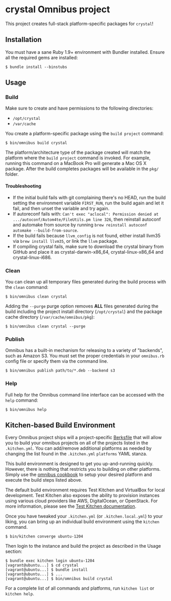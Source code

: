 crystal Omnibus project
=======================
This project creates full-stack platform-specific packages for
`crystal`!

Installation
------------
You must have a sane Ruby 1.9+ environment with Bundler installed. Ensure all
the required gems are installed:

```shell
$ bundle install --binstubs
```

Usage
-----
### Build

Make sure to create and have permissions to the following directories:

* `/opt/crystal`
* `/var/cache`

You create a platform-specific package using the `build project` command:

```shell
$ bin/omnibus build crystal
```

The platform/architecture type of the package created will match the platform
where the `build project` command is invoked. For example, running this command
on a MacBook Pro will generate a Mac OS X package. After the build completes
packages will be available in the `pkg/` folder.

#### Troubleshooting

- If the initial build fails with git complaining there's no HEAD, run the build setting the environment variable `FIRST_RUN`, run the build again and let it fail, and then unset the variable and try again.
- If autoreconf fails with: `Can't exec "aclocal": Permission denied at .../autoconf/Autom4te/FileUtils.pm line 326`, then reinstall autoconf and automake from source by running `brew reinstall autoconf automake --build-from-source`.
- If the build fails because `llvm_config` is not found, either install llvm35 via `brew install llvm35`, or link the `llvm` package.
- If compiling crystal fails, make sure to download the crystal binary from GitHub and place it as crystal-darwin-x86_64, crystal-linux-x86_64 and crystal-linux-i686.

### Clean

You can clean up all temporary files generated during the build process with
the `clean` command:

```shell
$ bin/omnibus clean crystal
```

Adding the `--purge` purge option removes __ALL__ files generated during the
build including the project install directory (`/opt/crystal`) and
the package cache directory (`/var/cache/omnibus/pkg`):

```shell
$ bin/omnibus clean crystal --purge
```

### Publish

Omnibus has a built-in mechanism for releasing to a variety of "backends", such
as Amazon S3. You must set the proper credentials in your `omnibus.rb` config
file or specify them via the command line.

```shell
$ bin/omnibus publish path/to/*.deb --backend s3
```

### Help

Full help for the Omnibus command line interface can be accessed with the
`help` command:

```shell
$ bin/omnibus help
```

Kitchen-based Build Environment
-------------------------------
Every Omnibus project ships will a project-specific
[Berksfile](http://berkshelf.com/) that will allow you to build your omnibus projects on all of the projects listed
in the `.kitchen.yml`. You can add/remove additional platforms as needed by
changing the list found in the `.kitchen.yml` `platforms` YAML stanza.

This build environment is designed to get you up-and-running quickly. However,
there is nothing that restricts you to building on other platforms. Simply use
the [omnibus cookbook](https://github.com/opscode-cookbooks/omnibus) to setup
your desired platform and execute the build steps listed above.

The default build environment requires Test Kitchen and VirtualBox for local
development. Test Kitchen also exposes the ability to provision instances using
various cloud providers like AWS, DigitalOcean, or OpenStack. For more
information, please see the [Test Kitchen documentation](http://kitchen.ci).

Once you have tweaked your `.kitchen.yml` (or `.kitchen.local.yml`) to your
liking, you can bring up an individual build environment using the `kitchen`
command.

```shell
$ bin/kitchen converge ubuntu-1204
```

Then login to the instance and build the project as described in the Usage
section:

```shell
$ bundle exec kitchen login ubuntu-1204
[vagrant@ubuntu...] $ cd crystal
[vagrant@ubuntu...] $ bundle install
[vagrant@ubuntu...] $ ...
[vagrant@ubuntu...] $ bin/omnibus build crystal
```

For a complete list of all commands and platforms, run `kitchen list` or
`kitchen help`.
